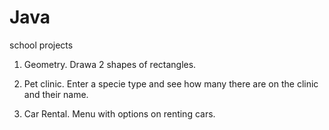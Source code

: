 # Java
school projects

1. Geometry. Drawa 2 shapes of rectangles.

2. Pet clinic. Enter a specie type and see how many there are on the clinic and their name.

3. Car Rental. Menu with options on renting cars. 

